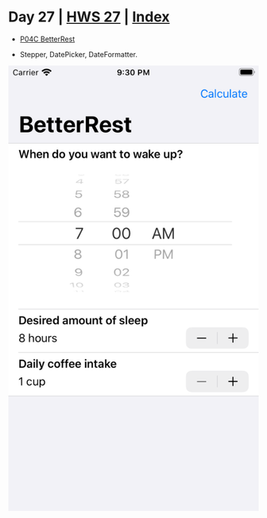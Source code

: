 # Day 27 | [HWS 27](https://www.hackingwithswift.com/100/swiftui/27) | [Index](https://github.com/JulesMoorhouse/100DaysOfSwiftUI/blob/main/README.md)

- [P04C BetterRest](https://github.com/JulesMoorhouse/100DaysOfSwiftUI/blob/main/P04C%20BetterRest/P04C%20BetterRest/ContentView.swift) 

- Stepper, DatePicker, DateFormatter.

<img src="../Images/day27.png">